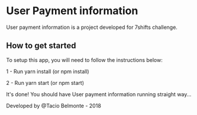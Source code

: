 # User Payment information

User payment information is a project developed for 7shifts challenge.

## How to get started

To setup this app, you will need to follow the instructions below:

1 - Run yarn install (or npm install)

2 - Run yarn start (or npm start)

It's done! You should have User payment information running straight way...

Developed by @Tacio Belmonte - 2018
